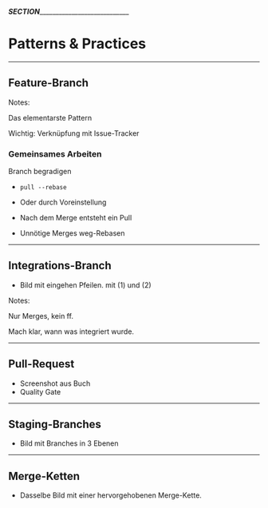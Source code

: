 ___SECTION_______________________________


Patterns & Practices
====================


_________________________________________


Feature-Branch
--------------


Notes:

Das elementarste Pattern

Wichtig: Verknüpfung mit Issue-Tracker

### Gemeinsames Arbeiten

Branch begradigen

 * `pull --rebase`
 * Oder durch Voreinstellung

 * Nach dem Merge entsteht ein Pull
 * Unnötige Merges weg-Rebasen


_________________________________________


Integrations-Branch
-------------------


 * Bild mit eingehen Pfeilen. mit (1) und (2)


Notes:

Nur Merges, kein ff.

Mach klar, wann was integriert wurde.


_________________________________________


Pull-Request
------------

 * Screenshot aus Buch
 * Quality Gate

_________________________________________


Staging-Branches
----------------

 * Bild mit Branches in 3 Ebenen

_________________________________________


Merge-Ketten
------------


 * Dasselbe Bild mit einer hervorgehobenen Merge-Kette.

